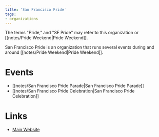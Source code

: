 ```yaml
---
title: 'San Francisco Pride'
tags:
- organizations
---
```


The terms "Pride," and "SF Pride" may refer to this organization or [[notes/Pride Weekend|Pride Weekend]].

San Francisco Pride is an organization that runs several events during and around [[notes/Pride Weekend|Pride Weekend]].

# Events
- [[notes/San Francisco Pride Parade|San Francisco Pride Parade]]
- [[notes/San Francisco Pride Celebration|San Francisco Pride Celebration]]

# Links
- [Main Website](https://sfpride.org)